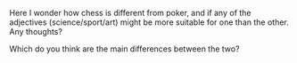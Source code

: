 Here I wonder how chess is different from poker, and if any of the adjectives (science/sport/art)
 might be more suitable for one than the other. Any thoughts? 

Which do you think are the main differences between the two?
